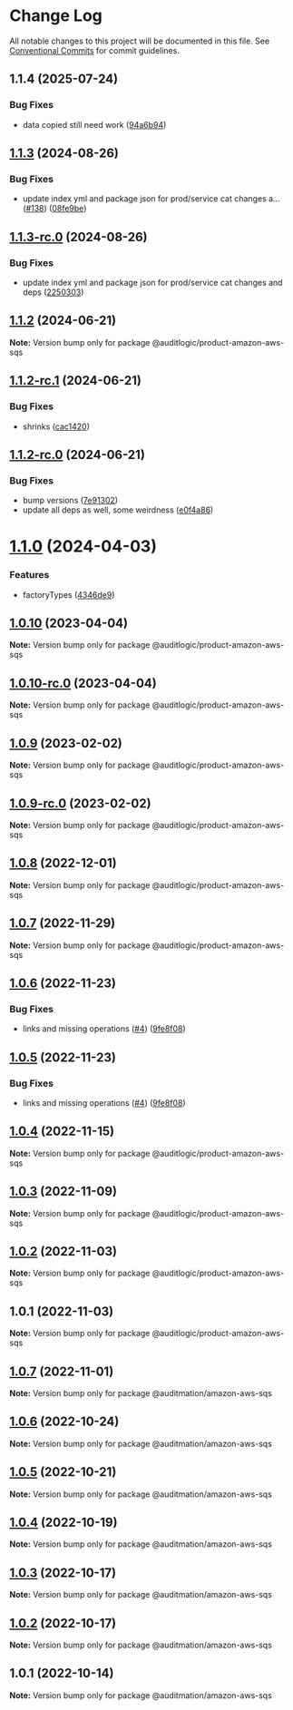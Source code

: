 # Change Log

All notable changes to this project will be documented in this file.
See [Conventional Commits](https://conventionalcommits.org) for commit guidelines.

## 1.1.4 (2025-07-24)


### Bug Fixes

* data copied still need work ([94a6b94](https://github.com/zerobias-org/product/commit/94a6b942fb0516367548599d739529536132755a))





## [1.1.3](https://github.com/auditlogic/product/compare/@auditlogic/product-amazon-aws-sqs@1.1.2...@auditlogic/product-amazon-aws-sqs@1.1.3) (2024-08-26)


### Bug Fixes

* update index yml and package json for prod/service cat changes a… ([#138](https://github.com/auditlogic/product/issues/138)) ([08fe9be](https://github.com/auditlogic/product/commit/08fe9beb1c8457462a19bc69caa02e6212d97e1a))





## [1.1.3-rc.0](https://github.com/auditlogic/product/compare/@auditlogic/product-amazon-aws-sqs@1.1.2...@auditlogic/product-amazon-aws-sqs@1.1.3-rc.0) (2024-08-26)


### Bug Fixes

* update index yml and package json for prod/service cat changes and deps ([2250303](https://github.com/auditlogic/product/commit/225030363a363608240135b7ebed386b28f01e4b))





## [1.1.2](https://github.com/auditlogic/product/compare/@auditlogic/product-amazon-aws-sqs@1.1.2-rc.1...@auditlogic/product-amazon-aws-sqs@1.1.2) (2024-06-21)

**Note:** Version bump only for package @auditlogic/product-amazon-aws-sqs





## [1.1.2-rc.1](https://github.com/auditlogic/product/compare/@auditlogic/product-amazon-aws-sqs@1.1.2-rc.0...@auditlogic/product-amazon-aws-sqs@1.1.2-rc.1) (2024-06-21)


### Bug Fixes

* shrinks ([cac1420](https://github.com/auditlogic/product/commit/cac14200fefcd8183ab69fe89a47bd3f70f563e9))





## [1.1.2-rc.0](https://github.com/auditlogic/product/compare/@auditlogic/product-amazon-aws-sqs@1.1.0...@auditlogic/product-amazon-aws-sqs@1.1.2-rc.0) (2024-06-21)


### Bug Fixes

* bump versions ([7e91302](https://github.com/auditlogic/product/commit/7e913023b8b312150ed7762c32fbbe616be71de5))
* update all deps as well, some weirdness ([e0f4a86](https://github.com/auditlogic/product/commit/e0f4a864714e2d3de6bbf3da014d5312fe53be2f))





# [1.1.0](https://github.com/auditlogic/product/compare/@auditlogic/product-amazon-aws-sqs@1.0.10...@auditlogic/product-amazon-aws-sqs@1.1.0) (2024-04-03)


### Features

* factoryTypes ([4346de9](https://github.com/auditlogic/product/commit/4346de92693aee892fccf725338ffc7b80ab182b))





## [1.0.10](https://github.com/auditlogic/product/compare/@auditlogic/product-amazon-aws-sqs@1.0.9...@auditlogic/product-amazon-aws-sqs@1.0.10) (2023-04-04)

**Note:** Version bump only for package @auditlogic/product-amazon-aws-sqs





## [1.0.10-rc.0](https://github.com/auditlogic/product/compare/@auditlogic/product-amazon-aws-sqs@1.0.9...@auditlogic/product-amazon-aws-sqs@1.0.10-rc.0) (2023-04-04)

**Note:** Version bump only for package @auditlogic/product-amazon-aws-sqs





## [1.0.9](https://github.com/auditlogic/product/compare/@auditlogic/product-amazon-aws-sqs@1.0.8...@auditlogic/product-amazon-aws-sqs@1.0.9) (2023-02-02)

**Note:** Version bump only for package @auditlogic/product-amazon-aws-sqs





## [1.0.9-rc.0](https://github.com/auditlogic/product/compare/@auditlogic/product-amazon-aws-sqs@1.0.8...@auditlogic/product-amazon-aws-sqs@1.0.9-rc.0) (2023-02-02)

**Note:** Version bump only for package @auditlogic/product-amazon-aws-sqs





## [1.0.8](https://github.com/auditlogic/product/compare/@auditlogic/product-amazon-aws-sqs@1.0.7...@auditlogic/product-amazon-aws-sqs@1.0.8) (2022-12-01)

**Note:** Version bump only for package @auditlogic/product-amazon-aws-sqs





## [1.0.7](https://github.com/auditlogic/product/compare/@auditlogic/product-amazon-aws-sqs@1.0.6...@auditlogic/product-amazon-aws-sqs@1.0.7) (2022-11-29)

**Note:** Version bump only for package @auditlogic/product-amazon-aws-sqs





## [1.0.6](https://github.com/auditlogic/product/compare/@auditlogic/product-amazon-aws-sqs@1.0.4...@auditlogic/product-amazon-aws-sqs@1.0.6) (2022-11-23)


### Bug Fixes

* links and missing operations ([#4](https://github.com/auditlogic/product/issues/4)) ([9fe8f08](https://github.com/auditlogic/product/commit/9fe8f08fe7c57fdb79f991ac35bd6ac2e7dcad38))





## [1.0.5](https://github.com/auditlogic/product/compare/@auditlogic/product-amazon-aws-sqs@1.0.4...@auditlogic/product-amazon-aws-sqs@1.0.5) (2022-11-23)


### Bug Fixes

* links and missing operations ([#4](https://github.com/auditlogic/product/issues/4)) ([9fe8f08](https://github.com/auditlogic/product/commit/9fe8f08fe7c57fdb79f991ac35bd6ac2e7dcad38))





## [1.0.4](https://github.com/auditlogic/product/compare/@auditlogic/product-amazon-aws-sqs@1.0.3...@auditlogic/product-amazon-aws-sqs@1.0.4) (2022-11-15)

**Note:** Version bump only for package @auditlogic/product-amazon-aws-sqs





## [1.0.3](https://github.com/auditlogic/product/compare/@auditlogic/product-amazon-aws-sqs@1.0.2...@auditlogic/product-amazon-aws-sqs@1.0.3) (2022-11-09)

**Note:** Version bump only for package @auditlogic/product-amazon-aws-sqs





## [1.0.2](https://github.com/auditlogic/product/compare/@auditlogic/product-amazon-aws-sqs@1.0.1...@auditlogic/product-amazon-aws-sqs@1.0.2) (2022-11-03)

**Note:** Version bump only for package @auditlogic/product-amazon-aws-sqs





## 1.0.1 (2022-11-03)

**Note:** Version bump only for package @auditlogic/product-amazon-aws-sqs





## [1.0.7](https://github.com/auditmation/store-content/compare/@auditmation/amazon-aws-sqs@1.0.6...@auditmation/amazon-aws-sqs@1.0.7) (2022-11-01)

**Note:** Version bump only for package @auditmation/amazon-aws-sqs





## [1.0.6](https://github.com/auditmation/store-content/compare/@auditmation/amazon-aws-sqs@1.0.5...@auditmation/amazon-aws-sqs@1.0.6) (2022-10-24)

**Note:** Version bump only for package @auditmation/amazon-aws-sqs





## [1.0.5](https://github.com/auditmation/store-content/compare/@auditmation/amazon-aws-sqs@1.0.4...@auditmation/amazon-aws-sqs@1.0.5) (2022-10-21)

**Note:** Version bump only for package @auditmation/amazon-aws-sqs





## [1.0.4](https://github.com/auditmation/store-content/compare/@auditmation/amazon-aws-sqs@1.0.3...@auditmation/amazon-aws-sqs@1.0.4) (2022-10-19)

**Note:** Version bump only for package @auditmation/amazon-aws-sqs





## [1.0.3](https://github.com/auditmation/store-content/compare/@auditmation/amazon-aws-sqs@1.0.2...@auditmation/amazon-aws-sqs@1.0.3) (2022-10-17)

**Note:** Version bump only for package @auditmation/amazon-aws-sqs





## [1.0.2](https://github.com/auditmation/store-content/compare/@auditmation/amazon-aws-sqs@1.0.1...@auditmation/amazon-aws-sqs@1.0.2) (2022-10-17)

**Note:** Version bump only for package @auditmation/amazon-aws-sqs





## 1.0.1 (2022-10-14)

**Note:** Version bump only for package @auditmation/amazon-aws-sqs
